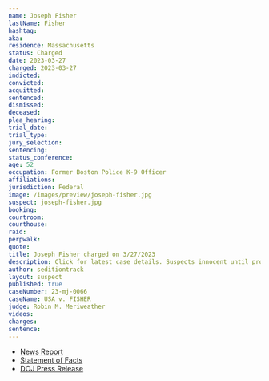 ```yaml
---
name: Joseph Fisher
lastName: Fisher
hashtag:
aka:
residence: Massachusetts
status: Charged
date: 2023-03-27
charged: 2023-03-27
indicted:
convicted:
acquitted:
sentenced:
dismissed:
deceased:
plea_hearing:
trial_date:
trial_type:
jury_selection:
sentencing:
status_conference:
age: 52
occupation: Former Boston Police K-9 Officer
affiliations:
jurisdiction: Federal
image: /images/preview/joseph-fisher.jpg
suspect: joseph-fisher.jpg
booking:
courtroom:
courthouse:
raid:
perpwalk:
quote:
title: Joseph Fisher charged on 3/27/2023
description: Click for latest case details. Suspects innocent until proven guilty.
author: seditiontrack
layout: suspect
published: true
caseNumber: 23-mj-0066
caseName: USA v. FISHER
judge: Robin M. Meriweather
videos:
charges:
sentence:
---
```

- [News Report](https://www.nbcnews.com/politics/justice-department/former-boston-police-officer-charged-jan-6-assault-capitol-police-rcna77312)
- [Statement of Facts](https://www.justice.gov/usao-dc/press-release/file/1577271/download)
- [DOJ Press Release](https://www.justice.gov/usao-dc/pr/massachusetts-man-arrested-felony-charges-actions-during-jan-6-capitol-breach)
